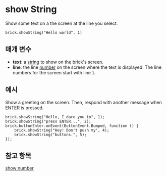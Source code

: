 # show String

Show some text on a the screen at the line you select.

```sig
brick.showString("Hello world", 1)
```

## 매개 변수

* **text**: a [string](/types/string) to show on the brick's screen.
* **line**: the line [number](/types/number) on the screen where the text is displayed. The line numbers for the screen start with line `1`.

## 예시

Show a greeting on the screen. Then, respond with another message when ENTER is pressed.

```blocks
brick.showString("Hello, I dare you to", 1);
brick.showString("press ENTER...", 2);
brick.buttonEnter.onEvent(ButtonEvent.Bumped, function () {
    brick.showString("Hey! Don't push my", 4);
    brick.showString("buttons.", 5);
});
```

## 참고 항목

[show number](/reference/brick/show-number)